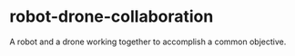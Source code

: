 # robot-drone-collaboration

A robot and a drone working together to accomplish a common objective.
